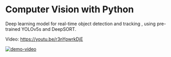 # Computer Vision with Python
 Deep learning model for real-time object detection and tracking , using pre-trained YOLOv5s and DeepSORT.

Video: https://youtu.be/r3nYpwrkDjE

 [![demo-video](https://img.youtube.com/vi/r3nYpwrkDjE/0.jpg)](https://www.youtube.com/watch?v=r3nYpwrkDjE)
